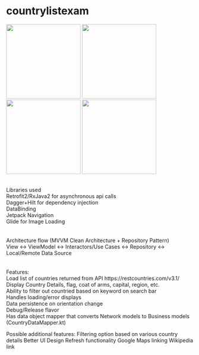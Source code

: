 # countrylistexam
<p float="left">
<img src="https://user-images.githubusercontent.com/98274676/150689948-aea3879b-9f5b-459a-807e-7a9d4ec4070b.PNG" width="200" />
<img src="https://user-images.githubusercontent.com/98274676/150689956-21b71537-a396-4541-8b8e-d950b6c91025.PNG" width="200" />
<img src="https://user-images.githubusercontent.com/98274676/150691136-157207d8-5380-4d74-a833-8145207dc2f0.PNG" width="200" />
<img src="https://user-images.githubusercontent.com/98274676/150689968-a6df2857-8663-4765-820b-32dfb70b0034.PNG" width="200" />
</p>
<br />
Libraries used<br />
Retrofit2/RxJava2 for asynchronous api calls<br />
Dagger+Hilt for dependency injection<br />
DataBinding<br />
Jetpack Navigation<br />
Glide for Image Loading<br />
<br /><br />
Architecture flow (MVVM Clean Architecture + Repository Pattern)<br />
View <-> ViewModel <-> Interactors/Use Cases <-> Repository <-> Local/Remote Data Source<br />
<br /><br />
Features:<br />
Load list of countries returned from API https://restcountries.com/v3.1/<br />
Display Country Details, flag, coat of arms, capital, region, etc.<br />
Ability to filter out countried based on keyword on search bar<br />
Handles loading/error displays<br />
Data persistence on orientation change<br />
Debug/Release flavor<br />
Has data object mapper that converts Network models to Business models (CountryDataMapper.kt)<br />

Possible additional features:
Filtering option based on various country details
Better UI Design
Refresh functionality
Google Maps linking
Wikipedia link
